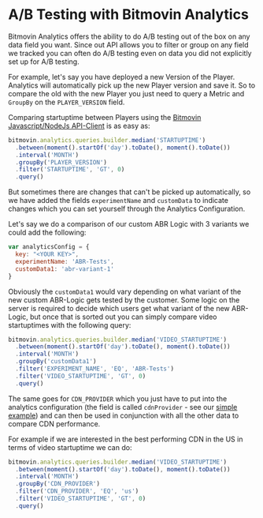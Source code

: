 # A/B Testing with Bitmovin Analytics

Bitmovin Analytics offers the ability to do A/B testing out of the box on any data field you want.
Since out API allows you to filter or group on any field we tracked you can often do A/B testing even on data you did not explicitly set up for A/B testing.

For example, let's say you have deployed a new Version of the Player. Analytics will automatically pick up the new Player version and save it.
So to compare the old with the new Player you just need to query a Metric and `GroupBy` on the `PLAYER_VERSION` field.

Comparing startuptime between Players using the [Bitmovin Javascript/NodeJs API-Client](https://github.com/bitmovin/bitmovin-javascript)  is as easy as:

```js
bitmovin.analytics.queries.builder.median('STARTUPTIME')
  .between(moment().startOf('day').toDate(), moment().toDate())
  .interval('MONTH')
  .groupBy('PLAYER_VERSION')
  .filter('STARTUPTIME', 'GT', 0)
  .query()
```

But sometimes there are changes that can't be picked up automatically, so we have added the fields `experimentName` and `customData` to indicate changes which you can set yourself through the Analytics Configuration.

Let's say we do a comparison of our custom ABR Logic with 3 variants we could add the following:

```js
var analyticsConfig = {
  key: "<YOUR KEY>",
  experimentName: 'ABR-Tests',
  customData1: 'abr-variant-1'
}
```

Obviously the `customData1` would vary depending on what variant of the new custom ABR-Logic gets tested by the customer. Some logic on the server is required to decide which users get what variant of the new ABR-Logic, but once that is sorted out you can simply compare video startuptimes with the following query:

```js
bitmovin.analytics.queries.builder.median('VIDEO_STARTUPTIME')
  .between(moment().startOf('day').toDate(), moment().toDate())
  .interval('MONTH')
  .groupBy('customData1')
  .filter('EXPERIMENT_NAME', 'EQ', 'ABR-Tests')
  .filter('VIDEO_STARTUPTIME', 'GT', 0)
  .query()
```

The same goes for `CDN_PROVIDER` which you just have to put into the analytics configuration (the field is called `cdnProvider` - see our [simple example](https://github.com/bitmovin/bitmovin-analytics-sdk/blob/master/simple.html)) and can then be used in conjunction with all the other data to compare CDN performance.

For example if we are interested in the best performing CDN in the US in terms of video startuptime we can do:

```js
bitmovin.analytics.queries.builder.median('VIDEO_STARTUPTIME')
  .between(moment().startOf('day').toDate(), moment().toDate())
  .interval('MONTH')
  .groupBy('CDN_PROVIDER')
  .filter('CDN_PROVIDER', 'EQ', 'us')
  .filter('VIDEO_STARTUPTIME', 'GT', 0)
  .query()
```
